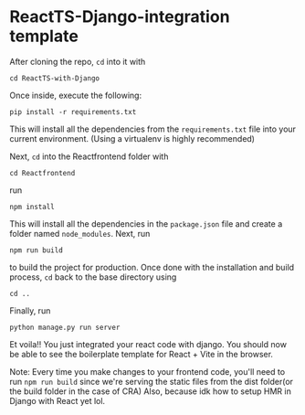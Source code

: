 # ReactTS-Django-integration template

After cloning the repo, `cd` into it with

```
cd ReactTS-with-Django
```

Once inside, execute the following:

```
pip install -r requirements.txt
```

This will install all the dependencies from the `requirements.txt` file into your current environment. (Using a virtualenv is highly recommended)

Next, `cd` into the Reactfrontend folder with

```
cd Reactfrontend
```

 run

```
npm install
```

This will install all the dependencies in the `package.json` file and create a folder named `node_modules`.
Next, run

```
npm run build
```

to build the project for production. Once done with the installation and build process, `cd` back to the base directory using

```
cd ..
```

Finally, run

```
python manage.py run server
```

Et voila!! You just integrated your react code with django. You should now be able to see the boilerplate template for React + Vite in the browser.

Note: Every time you make changes to your frontend code, you'll need to run `npm run build` since we're serving the static files from the dist folder(or the build folder in the case of CRA) Also, because idk how to setup HMR in Django with React yet lol.
